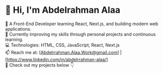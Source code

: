 # 👋 Hi, I'm Abdelrahman Alaa

🎯 A Front-End Developer learning React, Next.js, and building modern web applications.  
🌱 Currently improving my skills through personal projects and continuous learning.  
💻 Technologies: HTML, CSS, JavaScript, React, Next.js  
📫 Reach me at: [Abdelrrahman.Alaa.Work@gmail.com] | [https://www.linkedin.com/in/abdelrrahman-alaa/]  
🚀 Check out my projects below 👇
